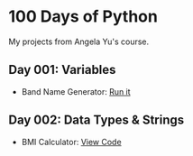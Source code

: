 # 100 Days of Python
My projects from Angela Yu's course.

## Day 001: Variables
- Band Name Generator: [Run it](day-001-variables/band_name.py)
## Day 002: Data Types & Strings
- BMI Calculator: [View Code](day-002-data-types-string/bmi_calculator.py)